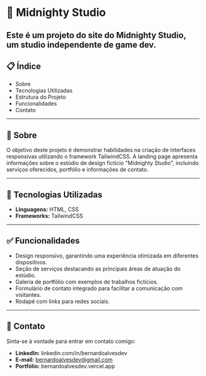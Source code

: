 # 🌙 Midnighty Studio

Este é um projeto do site do Midnighty Studio, um studio independente de game dev.
---

## 📋 Índice

- Sobre
- Tecnologias Utilizadas
- Estrutura do Projeto
- Funcionalidades
- Contato

---

## 🧐 Sobre

O objetivo deste projeto é demonstrar habilidades na criação de interfaces responsivas utilizando o framework TailwindCSS. A landing page apresenta informações sobre o estúdio de design fictício "Midnighty Studio", incluindo serviços oferecidos, portfólio e informações de contato.

---

## 🚀 Tecnologias Utilizadas

- **Linguagens:** HTML, CSS
- **Frameworks:** TailwindCSS

---

## ✅ Funcionalidades

- Design responsivo, garantindo uma experiência otimizada em diferentes dispositivos.
- Seção de serviços destacando as principais áreas de atuação do estúdio.
- Galeria de portfólio com exemplos de trabalhos fictícios.
- Formulário de contato integrado para facilitar a comunicação com visitantes.
- Rodapé com links para redes sociais.

---

## 👤 Contato
Sinta-se à vontade para entrar em contato comigo:

- **LinkedIn:** linkedin.com/in/bernardoalvesdev
- **E-mail:** bernardoalvesdev@gmail.com
- **Portfólio:** bernardoalvesdev.vercel.app
